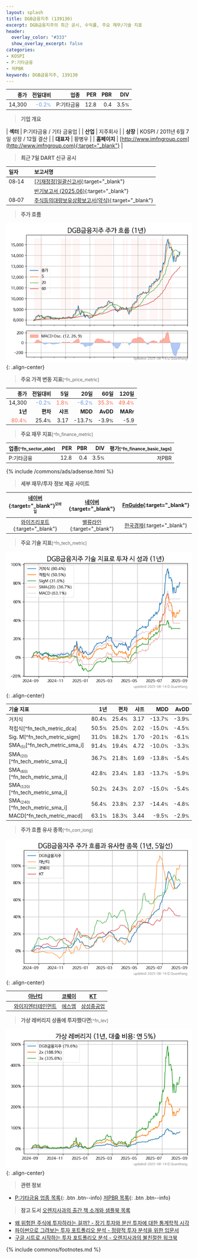 ```yaml
---
layout: splash
title: DGB금융지주 (139130)
excerpt: DGB금융지주의 최근 공시, 수익률, 주요 재무/기술 지표
header:
  overlay_color: "#333"
  show_overlay_excerpt: false
categories:
- KOSPI
- P:기타금융
- 저PBR
keywords: DGB금융지주, 139130
---
```


| **종가** | **전일대비** | **업종** | **PER** | **PBR** | **DIV** |
| -------: | -----------: | -------: | ------: | ------: | ------: |
| 14,300 | <span style="color: cornflowerblue">-0.2<small>%</small></span> | P:기타금융 | 12.8 | 0.4 | 3.5<small>%</small> |

<!-- more -->


> **기업 개요**<a id="company"></a>

| <span style="white-space:nowrap;">**섹터**</span> | P:기타금융 / 기타 금융업 |
| <span style="white-space:nowrap;">**산업**</span> | 지주회사 |
| <span style="white-space:nowrap;">**상장**</span> | KOSPI / 2011년 6월 7일 상장 / 12월 결산 |
| <span style="white-space:nowrap;">**대표자**</span> | 황병우 |
| <span style="white-space:nowrap;">**홈페이지**</span> | [http://www.imfngroup.com](http://www.imfngroup.com){:target="_blank"} |


> **최근 7일 DART 신규 공시**<a id="dart"></a>

| **일자** |      | **보고서명** |
| :------- | :--- | :----------- |
| 08&#x2011;14 | | [[기재정정]일괄신고서](https://dart.fss.or.kr/dsaf001/main.do?rcpNo=20250814003587){:target="_blank"} |
|  | | [반기보고서 (2025.06)](https://dart.fss.or.kr/dsaf001/main.do?rcpNo=20250814003270){:target="_blank"} |
| 08&#x2011;07 | | [주식등의대량보유상황보고서(약식)](https://dart.fss.or.kr/dsaf001/main.do?rcpNo=20250807000188){:target="_blank"} |


> **주가 흐름**<a id="price"></a>

![139130](/stock/images/139130.png){: .align-center}


> **주요 가격 변동 지표**<small>[^fn_price_metric]</small>

| **종가** | **전일대비** | **5일** | **20일** | **60일** | **120일** |
| -------: | -----------: | ------: | -------: | -------: | --------: |
| 14,300 | <span style="color: cornflowerblue">-0.2<small>%</small></span> | <span style="color: tomato">1.8<small>%</small></span> | <span style="color: cornflowerblue">-6.2<small>%</small></span> | <span style="color: tomato">35.3<small>%</small></span> | <span style="color: tomato">49.4<small>%</small></span> |
| **1년** | **편차** | **샤프** | **MDD** | **AvDD** | **MARr** |
| <span style="color: tomato">80.4<small>%</small></span> | 25.4<small>%</small> | 3.17 | -13.7<small>%</small> | -3.9<small>%</small> | -5.9 |


> **주요 재무 지표**<small>[^fn_finance_metric]</small>

| **업종**<small>[^fn_sector_abbr]</small> | **PER** | **PBR** | **DIV** | **평가**<small>[^fn_finance_basic_tags]</small> |
| :--------------------------------------- | ------: | ------: | ------: | ----------------------------------------------: |
| P:기타금융 | 12.8 | 0.4 | 3.5<small>%</small> | 저PBR |



{% include /commons/ads/adsense.html %}

> **세부 재무/투자 정보 제공 사이트**

| [네이버](https://m.stock.naver.com/domestic/stock/139130/finance/summary){:target="_blank"}<sup><small>모바일</small></sup> | [네이버](https://finance.naver.com/item/coinfo.naver?code=139130){:target="_blank"} | [FnGuide](https://comp.fnguide.com/SVO2/ASP/SVD_Invest.asp?gicode=A139130&MenuYn=Y){:target="_blank"} |
| :---: | :---: | :---: |
| [와이즈리포트](https://comp.wisereport.co.kr/company/c1040001.aspx?cmp_cd=139130){:target="_blank"} | [밸류라인](https://www.valueline.co.kr/finance/summary/139130){:target="_blank"} | [한국경제](https://markets.hankyung.com/stock/139130/financial-summary){:target="_blank"} |


> **주요 기술 지표**<small>[^fn_tech_metric]</small>


![139130](/stock/images/139130_tech.png){: .align-center}

| **기술 지표** | **1년** | **편차** | **샤프** | **MDD** | **AvDD** |
| :------------ | ------: | -----------: | -------: | ------: | -------: |
| 거치식 | 80.4<small>%</small> | 25.4<small>%</small> | 3.17 | -13.7<small>%</small> | -3.9<small>%</small> |
| 적립식[^fn_tech_metric_dca] | 50.5<small>%</small> | 25.0<small>%</small> | 2.02 | -15.0<small>%</small> | -4.5<small>%</small> |
| Sig. M[^fn_tech_metric_sigm] | 31.0<small>%</small> | 18.2<small>%</small> | 1.70 | -20.1<small>%</small> | -6.1<small>%</small> |
| SMA<small><sub>(5)</sub></small>[^fn_tech_metric_sma_i] | 91.4<small>%</small> | 19.4<small>%</small> | 4.72 | -10.0<small>%</small> | -3.3<small>%</small> |
| SMA<small><sub>(20)</sub></small>[^fn_tech_metric_sma_i] | 36.7<small>%</small> | 21.8<small>%</small> | 1.69 | -13.8<small>%</small> | -5.4<small>%</small> |
| SMA<small><sub>(60)</sub></small>[^fn_tech_metric_sma_i] | 42.8<small>%</small> | 23.4<small>%</small> | 1.83 | -13.7<small>%</small> | -5.9<small>%</small> |
| SMA<small><sub>(120)</sub></small>[^fn_tech_metric_sma_i] | 50.2<small>%</small> | 24.3<small>%</small> | 2.07 | -15.0<small>%</small> | -5.4<small>%</small> |
| SMA<small><sub>(240)</sub></small>[^fn_tech_metric_sma_i] | 56.4<small>%</small> | 23.8<small>%</small> | 2.37 | -14.4<small>%</small> | -4.8<small>%</small> |
| MACD[^fn_tech_metric_macd] | 63.1<small>%</small> | 18.3<small>%</small> | 3.44 | -9.5<small>%</small> | -2.9<small>%</small> |


> **주가 흐름 유사 종목**<a id="corr"></a><small>[^fn_corr_long]</small>

![139130](/stock/images/139130_corr.png){: .align-center}

|       | [아난티](/025980/) | [코웨이](/021240/) | [KT](/030200/) |
| :---: | :------------------------------------: | :------------------------------------: | :------------------------------------: |
|       | [와이지엔터테인먼트](/122870/) | [에스엠](/041510/) | [삼성중공업](/010140/) |


> **가상 레버리지 상품에 투자했다면**<a id="2x"></a><small>[^fn_lev]</small>

![139130](/stock/images/139130_2x.png){: .align-center}


> **관련 정보**

- [P:기타금융 업종 목록](/stats/sector/kospi_업종_기타금융_종목/){: .btn .btn--info} [저PBR 목록](/fn/fn_low_pbr/){: .btn .btn--info}

> **참고 도서** [오렌지사과의 출간 책 소개와 샘플북 목록](https://kongdori.tistory.com/691)

- [왜 위험한 주식에 투자하라는 걸까? - 장기 투자와 분산 투자에 대한 통계학적 시각](https://kongdori.tistory.com/421)
- [파이썬으로 그려보는 투자 포트폴리오 분석  - 정량적 투자 분석을 위한 입문서](https://kongdori.tistory.com/643)
- [구글 시트로 시작하는 투자 포트폴리오 분석 - 오렌지사과의 불친절한 워크북](https://kongdori.tistory.com/449)


{% include commons/footnotes.md %}